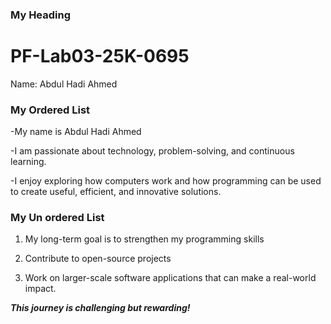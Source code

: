 ### My Heading
# PF-Lab03-25K-0695
Name: Abdul Hadi Ahmed


### My Ordered List 

-My name is Abdul Hadi Ahmed

-I am passionate about technology, problem-solving, and continuous learning. 

-I enjoy exploring how computers work and how programming can be used to create useful, efficient, and innovative solutions.

### My Un ordered List

1. My long-term goal is to strengthen my programming skills

2. Contribute to open-source projects

3. Work on larger-scale software applications that can make a real-world impact.

***This journey is challenging but rewarding!***  
